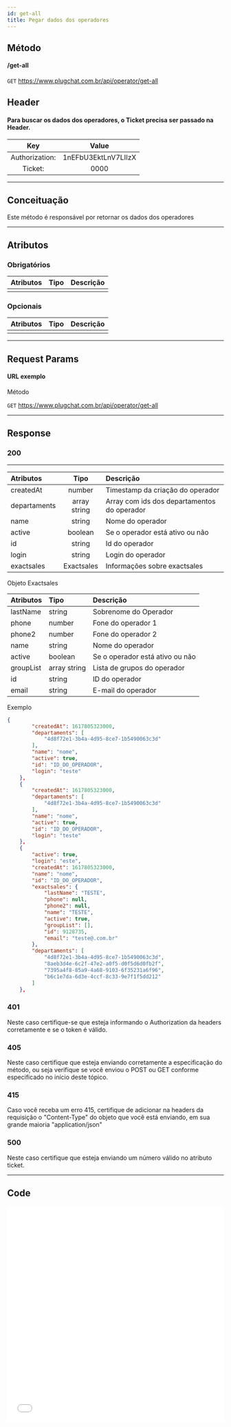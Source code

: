 ```yaml
---
id: get-all
title: Pegar dados dos operadores
---
```


## Método

#### /get-all

`GET` https://www.plugchat.com.br/api/operator/get-all

## Header

#### Para buscar os dados dos operadores, o Ticket precisa ser passado na Header.

|      Key       |        Value        |
| :------------: | :-----------------: |
| Authorization: | 1nEFbU3EktLnV7LIIzX |
|    Ticket:     |        0000         |

---

## Conceituação

Este método é responsável por retornar os dados dos operadores

---

## Atributos

### Obrigatórios

| Atributos | Tipo | Descrição |
| :-------- | :--- | :-------- |
|           |      |           |

### Opcionais

| Atributos | Tipo | Descrição |
| :-------- | :--: | :-------- |
|           |      |           |

---

## Request Params

#### URL exemplo

Método

`GET` https://www.plugchat.com.br/api/operator/get-all

---

## Response

### 200

---

| Atributos    |     Tipo     | Descrição                                   |
| :----------- | :----------: | :------------------------------------------ |
| createdAt    |    number    | Timestamp da criação do operador            |
| departaments | array string | Array com ids dos departamentos do operador |
| name         |    string    | Nome do operador                            |
| active       |   boolean    | Se o operador está ativo ou não             |
| id           |    string    | Id do operador                              |
| login        |    string    | Login do operador                           |
| exactsales   |  Exactsales  | Informações sobre exactsales                |

Objeto Exactsales

| Atributos | Tipo         | Descrição                       |
| :-------- | :----------- | :------------------------------ |
| lastName  | string       | Sobrenome do Operador           |
| phone     | number       | Fone do operador 1              |
| phone2    | number       | Fone do operador 2              |
| name      | string       | Nome do operador                |
| active    | boolean      | Se o operador está ativo ou não |
| groupList | array string | Lista de grupos do operador     |
| id        | string       | ID do operador                  |
| email     | string       | E-mail do operador              |

Exemplo

```json
{
        "createdAt": 1617805323000,
        "departaments": [
            "4d8f72e1-3b4a-4d95-8ce7-1b5490063c3d"
        ],
        "name": "nome",
        "active": true,
        "id": "ID_DO_OPERADOR",
        "login": "teste"
    },
    {
        "createdAt": 1617805323000,
        "departaments": [
            "4d8f72e1-3b4a-4d95-8ce7-1b5490063c3d"
        ],
        "name": "nome",
        "active": true,
        "id": "ID_DO_OPERADOR",
        "login": "teste"
    },
    {
        "active": true,
        "login": "este",
        "createdAt": 1617805323000,
        "name": "nome",
        "id": "ID_DO_OPERADOR",
        "exactsales": {
            "lastName": "TESTE",
            "phone": null,
            "phone2": null,
            "name": "TESTE",
            "active": true,
            "groupList": [],
            "id": 9128735,
            "email": "teste@.com.br"
        },
        "departaments": [
            "4d8f72e1-3b4a-4d95-8ce7-1b5490063c3d",
            "8aeb3d4e-6c2f-47e2-a0f5-d0f5d6d0fb2f",
            "7395a4f8-85a9-4a68-9103-6f35231a6f96",
            "b6c1e7da-6d3e-4ccf-8c33-9e7f1f5dd212"
        ]
    },
```

### 401

Neste caso certifique-se que esteja informando o Authorization da headers corretamente e se o token é válido.

### 405

Neste caso certifique que esteja enviando corretamente a especificação do método, ou seja verifique se você enviou o POST ou GET conforme especificado no início deste tópico.

### 415

Caso você receba um erro 415, certifique de adicionar na headers da requisição o "Content-Type" do objeto que você está enviando, em sua grande maioria "application/json"

### 500

Neste caso certifique que esteja enviando um número válido no atributo ticket.

---

## Code

<iframe src="//api.apiembed.com/?source=https://raw.githubusercontent.com/fourpixelit/plug-chat-docs/main/json-examples/get-all-operators.json&targets=all" frameborder="0" scrolling="no" width="100%" height="500px" seamless></iframe>
